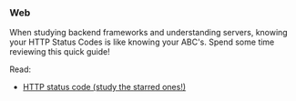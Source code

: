 ### Web

When studying backend frameworks and understanding servers, knowing your HTTP Status Codes is like knowing your ABC's. Spend some time reviewing this quick guide!

Read: 
* [HTTP status code (study the starred ones!)](http://www.restapitutorial.com/httpstatuscodes.html)